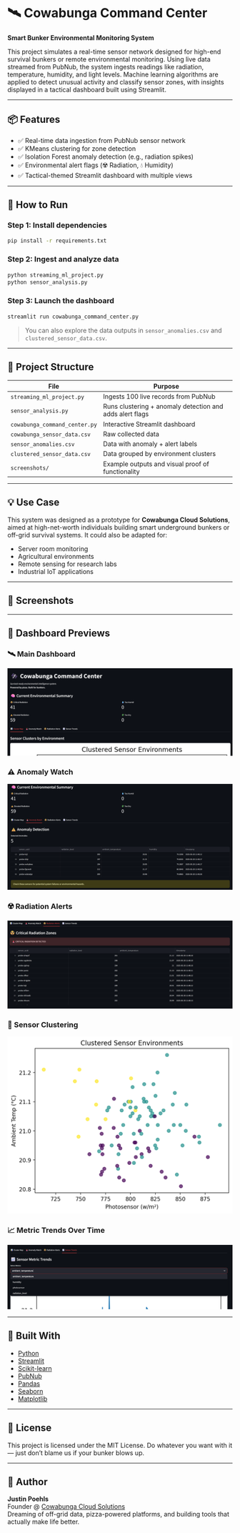 # 🛰️ Cowabunga Command Center

**Smart Bunker Environmental Monitoring System**

This project simulates a real-time sensor network designed for high-end survival bunkers or remote environmental monitoring. Using live data streamed from PubNub, the system ingests readings like radiation, temperature, humidity, and light levels. Machine learning algorithms are applied to detect unusual activity and classify sensor zones, with insights displayed in a tactical dashboard built using Streamlit.

---

## 📦 Features

- ✅ Real-time data ingestion from PubNub sensor network
- ✅ KMeans clustering for zone detection
- ✅ Isolation Forest anomaly detection (e.g., radiation spikes)
- ✅ Environmental alert flags (☢️ Radiation, 💧 Humidity)
- ✅ Tactical-themed Streamlit dashboard with multiple views

---

## 🚀 How to Run

### Step 1: Install dependencies

```bash
pip install -r requirements.txt
```

### Step 2: Ingest and analyze data

```bash
python streaming_ml_project.py
python sensor_analysis.py
```

### Step 3: Launch the dashboard

```bash
streamlit run cowabunga_command_center.py
```

> You can also explore the data outputs in `sensor_anomalies.csv` and `clustered_sensor_data.csv`.

---

## 📂 Project Structure

| File | Purpose |
|------|---------|
| `streaming_ml_project.py` | Ingests 100 live records from PubNub |
| `sensor_analysis.py` | Runs clustering + anomaly detection and adds alert flags |
| `cowabunga_command_center.py` | Interactive Streamlit dashboard |
| `cowabunga_sensor_data.csv` | Raw collected data |
| `sensor_anomalies.csv` | Data with anomaly + alert labels |
| `clustered_sensor_data.csv` | Data grouped by environment clusters |
| `screenshots/` | Example outputs and visual proof of functionality |

---

## 💡 Use Case

This system was designed as a prototype for **Cowabunga Cloud Solutions**, aimed at high-net-worth individuals building smart underground bunkers or off-grid survival systems. It could also be adapted for:

- Server room monitoring
- Agricultural environments
- Remote sensing for research labs
- Industrial IoT applications

---

## 📸 Screenshots

---

## 📸 Dashboard Previews

### 🛰️ Main Dashboard
![Main Dashboard](screenshots/dashboard_main.png)

### ⚠️ Anomaly Watch
![Anomaly Watch View](screenshots/anomaly_watch_view.png)

### ☢️ Radiation Alerts
![Radiation Alerts](screenshots/radiation_alerts.png)

### 🧬 Sensor Clustering
![Sensor Environments](screenshots/clustered_sensor_environments.png)

### 📈 Metric Trends Over Time
![Sensor Trends](screenshots/sensor_metric_trends.png)

---

## 🧠 Built With

- [Python](https://www.python.org/)
- [Streamlit](https://streamlit.io/)
- [Scikit-learn](https://scikit-learn.org/)
- [PubNub](https://www.pubnub.com/)
- [Pandas](https://pandas.pydata.org/)
- [Seaborn](https://seaborn.pydata.org/)
- [Matplotlib](https://matplotlib.org/)

---

## 📄 License

This project is licensed under the MIT License. Do whatever you want with it — just don’t blame us if your bunker blows up.

---

## 🤘 Author

**Justin Poehls**  
Founder @ [Cowabunga Cloud Solutions](https://cowabungacloud.com)  
Dreaming of off-grid data, pizza-powered platforms, and building tools that actually make life better.
